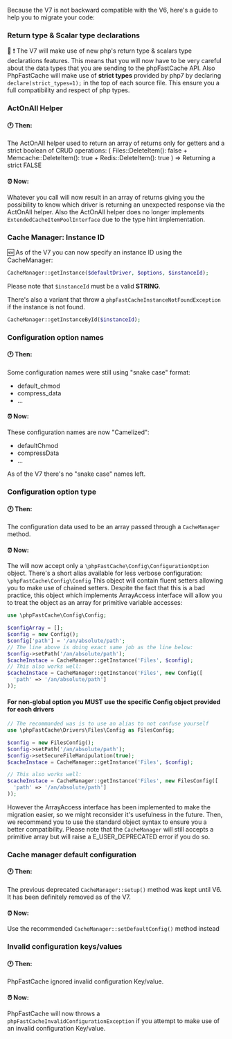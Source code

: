 Because the V7 is not backward compatible with the V6, here's a guide to help you to migrate your code:

### Return type & Scalar type declarations 
:anger: :exclamation: The V7 will make use of new php's return type & scalars type declarations features. 
This means that you will now have to be very careful about the data types that you are sending to the phpFastCache API.
Also PhpFastCache will make use of **strict types** provided by php7 by declaring `declare(strict_types=1);` in the top of each source file.
This ensure you a full compatibility and respect of php types.

### ActOnAll Helper

#### :clock1: Then:
The ActOnAll helper used to return an array of returns only for getters and a strict boolean of CRUD operations:
(
  Files::DeleteItem(): false + 
  Memcache::DeleteItem(): true + 
  Redis::DeleteItem(): true
) => Returning a strict FALSE

#### :alarm_clock: Now:
Whatever you call will now result in an array of returns giving you the possibility to know which driver is returning an unexpected response via the ActOnAll helper.
Also the ActOnAll helper does no longer implements `ExtendedCacheItemPoolInterface` due to the type hint implementation.

### Cache Manager: Instance ID
:new: As of the V7 you can now specify an instance ID using the CacheManager:

```php
CacheManager::getInstance($defaultDriver, $options, $instanceId);
```
Please note that `$instanceId` must be a valid __STRING__.

There's also a variant that throw a `phpFastCacheInstanceNotFoundException` if the instance is not found.
```php
CacheManager::getInstanceById($instanceId);
```

### Configuration option names

#### :clock1: Then:
Some configuration names were still using "snake case" format:
- default_chmod
- compress_data
- ...

#### :alarm_clock: Now:
These configuration names are now "Camelized":
- defaultChmod
- compressData
- ...

As of the V7 there's no "snake case" names left.

### Configuration option type

#### :clock1: Then:
The configuration data used to be an array passed through a `CacheManager` method.

#### :alarm_clock: Now:
The will now accept only a `\phpFastCache\Config\ConfigurationOption` object.
There's a short alias available for less verbose configuration: `\phpFastCache\Config\Config`
This object will contain fluent setters allowing you to make use of chained setters.
Despite the fact that this is a bad practice, this object which implements ArrayAccess interface 
will allow you to treat the object as an array for primitive variable accesses:
```php
use \phpFastCache\Config\Config;

$configArray = [];
$config = new Config();
$config['path'] = '/an/absolute/path';
// The line above is doing exact same job as the line below:
$config->setPath('/an/absolute/path');
$cacheInstace = CacheManager::getInstance('Files', $config);
// This also works well:
$cacheInstace = CacheManager::getInstance('Files', new Config([
  'path' => '/an/absolute/path']
));
```
#### For non-global option you MUST use the specific Config object provided for each drivers 
```php
// The recommanded was is to use an alias to not confuse yourself 
use \phpFastCache\Drivers\Files\Config as FilesConfig;

$config = new FilesConfig();
$config->setPath('/an/absolute/path');
$config->setSecureFileManipulation(true);
$cacheInstace = CacheManager::getInstance('Files', $config);

// This also works well:
$cacheInstace = CacheManager::getInstance('Files', new FilesConfig([
  'path' => '/an/absolute/path']
));
```

However the ArrayAccess interface has been implemented to make the migration easier, 
so we might reconsider it's usefulness in the future.
Then, we recommend you to use the standard object syntax to ensure you a better compatibility.
Please note that the `CacheManager` will still accepts a primitive array but will raise a
E_USER_DEPRECATED error if you do so.

### Cache manager default configuration

#### :clock1: Then:
The previous deprecated `CacheManager::setup()` method was kept until V6.
It has been definitely removed as of the V7.

#### :alarm_clock: Now:
Use the recommended `CacheManager::setDefaultConfig()` method instead

### Invalid configuration keys/values

#### :clock1: Then:
PhpFastCache ignored invalid configuration Key/value.

#### :alarm_clock: Now:
PhpFastCache will now throws a `phpFastCacheInvalidConfigurationException` if you
attempt to make use of an invalid configuration Key/value.

